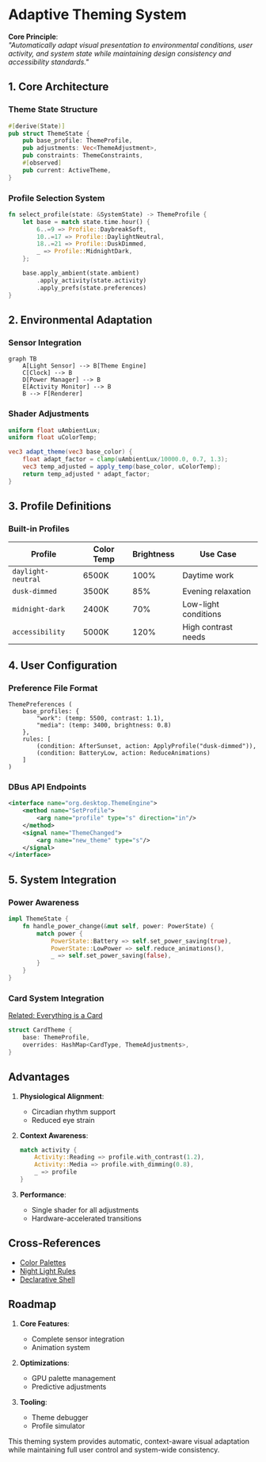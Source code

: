 # Adaptive Theming System

**Core Principle**:  
_"Automatically adapt visual presentation to environmental conditions, user activity, and system state while maintaining design consistency and accessibility standards."_

## 1. Core Architecture

### Theme State Structure

```rust
#[derive(State)]
pub struct ThemeState {
    pub base_profile: ThemeProfile,
    pub adjustments: Vec<ThemeAdjustment>,
    pub constraints: ThemeConstraints,
    #[observed]
    pub current: ActiveTheme,
}
```

### Profile Selection System

```rust
fn select_profile(state: &SystemState) -> ThemeProfile {
    let base = match state.time.hour() {
        6..=9 => Profile::DaybreakSoft,
        10..=17 => Profile::DaylightNeutral,
        18..=21 => Profile::DuskDimmed,
        _ => Profile::MidnightDark,
    };

    base.apply_ambient(state.ambient)
        .apply_activity(state.activity)
        .apply_prefs(state.preferences)
}
```

## 2. Environmental Adaptation

### Sensor Integration

```mermaid
graph TB
    A[Light Sensor] --> B[Theme Engine]
    C[Clock] --> B
    D[Power Manager] --> B
    E[Activity Monitor] --> B
    B --> F[Renderer]
```

### Shader Adjustments

```glsl
uniform float uAmbientLux;
uniform float uColorTemp;

vec3 adapt_theme(vec3 base_color) {
    float adapt_factor = clamp(uAmbientLux/10000.0, 0.7, 1.3);
    vec3 temp_adjusted = apply_temp(base_color, uColorTemp);
    return temp_adjusted * adapt_factor;
}
```

## 3. Profile Definitions

### Built-in Profiles

| Profile            | Color Temp | Brightness | Use Case             |
| ------------------ | ---------- | ---------- | -------------------- |
| `daylight-neutral` | 6500K      | 100%       | Daytime work         |
| `dusk-dimmed`      | 3500K      | 85%        | Evening relaxation   |
| `midnight-dark`    | 2400K      | 70%        | Low-light conditions |
| `accessibility`    | 5000K      | 120%       | High contrast needs  |

## 4. User Configuration

### Preference File Format

```ron
ThemePreferences (
    base_profiles: {
        "work": (temp: 5500, contrast: 1.1),
        "media": (temp: 3400, brightness: 0.8)
    },
    rules: [
        (condition: AfterSunset, action: ApplyProfile("dusk-dimmed")),
        (condition: BatteryLow, action: ReduceAnimations)
    ]
)
```

### DBus API Endpoints

```xml
<interface name="org.desktop.ThemeEngine">
    <method name="SetProfile">
        <arg name="profile" type="s" direction="in"/>
    </method>
    <signal name="ThemeChanged">
        <arg name="new_theme" type="s"/>
    </signal>
</interface>
```

## 5. System Integration

### Power Awareness

```rust
impl ThemeState {
    fn handle_power_change(&mut self, power: PowerState) {
        match power {
            PowerState::Battery => self.set_power_saving(true),
            PowerState::LowPower => self.reduce_animations(),
            _ => self.set_power_saving(false),
        }
    }
}
```

### Card System Integration

[Related: Everything is a Card](../principles/everything-is-a-card.md)

```rust
struct CardTheme {
    base: ThemeProfile,
    overrides: HashMap<CardType, ThemeAdjustments>,
}
```

## Advantages

1. **Physiological Alignment**:

   - Circadian rhythm support
   - Reduced eye strain

2. **Context Awareness**:

   ```rust
   match activity {
       Activity::Reading => profile.with_contrast(1.2),
       Activity::Media => profile.with_dimming(0.8),
       _ => profile
   }
   ```

3. **Performance**:
   - Single shader for all adjustments
   - Hardware-accelerated transitions

## Cross-References

- [Color Palettes](../theming/color-palettes.md)
- [Night Light Rules](../theming/night-light-rules.md)
- [Declarative Shell](../principles/declarative-shell.md)

## Roadmap

1. **Core Features**:

   - Complete sensor integration
   - Animation system

2. **Optimizations**:

   - GPU palette management
   - Predictive adjustments

3. **Tooling**:
   - Theme debugger
   - Profile simulator

This theming system provides automatic, context-aware visual adaptation while maintaining full user control and system-wide consistency.
